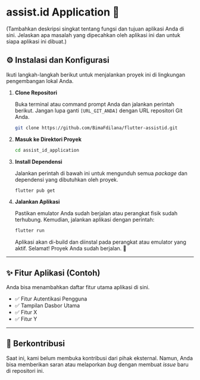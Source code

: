 # assist.id Application 🚀

(Tambahkan deskripsi singkat tentang fungsi dan tujuan aplikasi Anda di sini. Jelaskan apa masalah yang dipecahkan oleh aplikasi ini dan untuk siapa aplikasi ini dibuat.)

## ⚙️ Instalasi dan Konfigurasi

Ikuti langkah-langkah berikut untuk menjalankan proyek ini di lingkungan pengembangan lokal Anda.

1.  **Clone Repositori**

    Buka terminal atau command prompt Anda dan jalankan perintah berikut. Jangan lupa ganti `[URL_GIT_ANDA]` dengan URL repositori Git Anda.

    ```sh
    git clone https://github.com/BimaFdilana/flutter-assistid.git
    ```

2.  **Masuk ke Direktori Proyek**

    ```sh
    cd assist_id_application
    ```

3.  **Install Dependensi**

    Jalankan perintah di bawah ini untuk mengunduh semua *package* dan dependensi yang dibutuhkan oleh proyek.

    ```sh
    flutter pub get
    ```

4.  **Jalankan Aplikasi**

    Pastikan emulator Anda sudah berjalan atau perangkat fisik sudah terhubung. Kemudian, jalankan aplikasi dengan perintah:

    ```sh
    flutter run
    ```

    Aplikasi akan di-build dan diinstal pada perangkat atau emulator yang aktif. Selamat! Proyek Anda sudah berjalan. 🎉

---

## ✨ Fitur Aplikasi (Contoh)

Anda bisa menambahkan daftar fitur utama aplikasi di sini.

* ✅ Fitur Autentikasi Pengguna
* ✅ Tampilan Dasbor Utama
* ✅ Fitur X
* ✅ Fitur Y

---

## 🤝 Berkontribusi

Saat ini, kami belum membuka kontribusi dari pihak eksternal. Namun, Anda bisa memberikan saran atau melaporkan *bug* dengan membuat *issue* baru di repositori ini.
